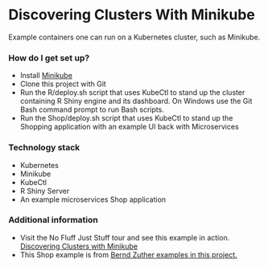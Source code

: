 # Discovering Clusters With Minikube #

Example containers one can run on a Kubernetes cluster, such as Minikube.

### How do I get set up? ###

* Install [Minikube](https://kubernetes.io/docs/tasks/tools/install-minikube/)
* Clone this project with Git
* Run the R/deploy.sh script that uses KubeCtl to stand up the 
cluster containing R Shiny engine and its dashboard. On Windows use the Git Bash command prompt to run Bash scripts.
* Run the Shop/deploy.sh script that uses KubeCtl to stand up the 
Shopping application with an example UI back with Microservices

### Technology stack ###

* Kubernetes
* Minikube
* KubeCtl
* R Shiny Server
* An example microservices Shop application


### Additional information ###

* Visit the No Fluff Just Stuff tour and see this example in action. [Discovering Clusters with Minikube](https://www.nofluffjuststuff.com/conference/speaker/jonathan_johnson)
* This Shop example is from [Bernd Zuther examples in this project.](https://github.com/zutherb/AppStash/tree/master/kubernetes/example/shop)

